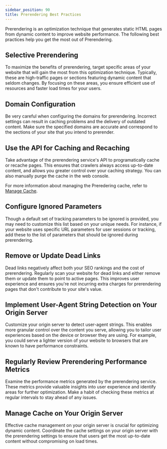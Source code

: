```yaml
---
sidebar_position: 90
title: Prerendering Best Practices
---
```


Prerendering is an optimization technique that generates static HTML pages from dynamic content to improve website performance. The following best practices help you get the most out of Prerendering.

## Selective Prerendering

To maximize the benefits of prerendering, target specific areas of your website that will gain the most from this optimization technique. Typically, these are high-traffic pages or sections featuring dynamic content that seldom changes. By focusing on these areas, you ensure efficient use of resources and faster load times for your users.

## Domain Configuration

Be very careful when configuring the domains for prerendering. Incorrect settings can result in caching problems and the delivery of outdated content. Make sure the specified domains are accurate and correspond to the sections of your site that you intend to prerender.

## Use the API for Caching and Recaching

Take advantage of the prerendering service's API to programatically cache or recache pages. This ensures that crawlers always access up-to-date content, and allows you greater control over your caching strategy. You can also manually purge the cache in the web console.

For more information about managing the Preredering cache, refer to [Manage Cache](manage-cache).

## Configure Ignored Parameters

Though a default set of tracking parameters to be ignored is provided, you may need to customize this list based on your unique needs. For instance, if your website uses specific URL parameters for user sessions or tracking, add these to the list of parameters that should be ignored during prerendering.

## Remove or Update Dead Links

Dead links negatively affect both your SEO rankings and the cost of prerendering. Regularly scan your website for dead links and either remove them or update them to point to active pages. This improves user experience and ensures you're not incurring extra charges for prerendering pages that don't contribute to your site's value.

## Implement User-Agent String Detection on Your Origin Server

Customize your origin server to detect user-agent strings. This enables more granular control over the content you serve, allowing you to tailor user experiences based on the device or browser they are using. For example, you could serve a lighter version of your website to browsers that are known to have performance constraints.

## Regularly Review Prerendering Performance Metrics

Examine the performance metrics generated by the prerendering service. These metrics provide valuable insights into user experience and identify areas for further optimization. Make a habit of checking these metrics at regular intervals to stay ahead of any issues.

## Manage Cache on Your Origin Server

Effective cache management on your origin server is crucial for optimizing dynamic content. Coordinate the cache settings on your origin server with the prerendering settings to ensure that users get the most up-to-date content without compromising on load times.
